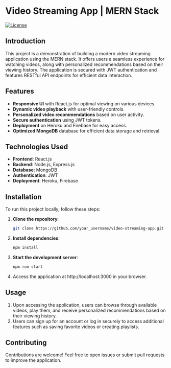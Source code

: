 # Video Streaming App | MERN Stack

[![License](https://img.shields.io/badge/license-MIT-blue.svg)](https://opensource.org/licenses/MIT)

**Introduction**
----------------

This project is a demonstration of building a modern video streaming application using the MERN stack. It offers users a seamless experience for watching videos, along with personalized recommendations based on their viewing history. The application is secured with JWT authentication and features RESTful API endpoints for efficient data interaction.

**Features**
------------

- **Responsive UI** with React.js for optimal viewing on various devices.
- **Dynamic video playback** with user-friendly controls.
- **Personalized video recommendations** based on user activity.
- **Secure authentication** using JWT tokens.
- **Deployment** on Heroku and Firebase for easy access.
- **Optimized MongoDB** database for efficient data storage and retrieval.

**Technologies Used**
----------------------

- **Frontend**: React.js
- **Backend**: Node.js, Express.js
- **Database**: MongoDB
- **Authentication**: JWT
- **Deployment**: Heroku, Firebase

**Installation**
----------------

To run this project locally, follow these steps:

1. **Clone the repository**:
   ```bash
   git clone https://github.com/your_username/video-streaming-app.git
2. **Install dependencies**:
   ```bash
   npm install
3. **Start the development server**:
   ```bash
   npm run start
4. Access the application at http://localhost:3000 in your browser.

**Usage**
-----------------

1.  Upon accessing the application, users can browse through available videos, play them, and receive personalized recommendations based on their viewing history.
2.  Users can sign up for an account or log in securely to access additional features such as saving favorite videos or creating playlists.

**Contributing**
-----------------

Contributions are welcome! Feel free to open issues or submit pull requests to improve the application.
